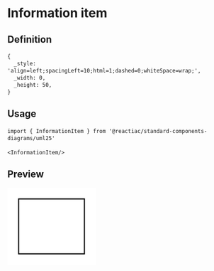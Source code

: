 # Information item

## Definition

```
{
  _style: 'align=left;spacingLeft=10;html=1;dashed=0;whiteSpace=wrap;',
  _width: 0,
  _height: 50,
}
```

## Usage

```
import { InformationItem } from '@reactiac/standard-components-diagrams/uml25'

<InformationItem/>
```

## Preview

<img src="./information-item.png" width="200"/>
